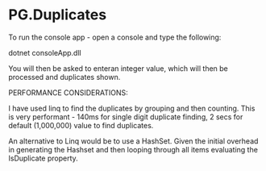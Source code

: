 # PG.Duplicates

To run the console app - open a console and type the following:

dotnet consoleApp.dll

You will then be asked to enteran integer value, which will then be processed and duplicates shown.


PERFORMANCE CONSIDERATIONS:

I have used linq to find the duplicates by grouping and then counting. This is very performant - 140ms for single digit duplicate finding, 2 secs for default (1,000,000) value to find duplicates.

An alternative to Linq would be to use a HashSet.  Given the initial overhead in generating the Hashset and then looping through all items evaluating the IsDuplicate property.
